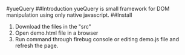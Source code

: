 #yueQuery
##Introduction
yueQuery is small framework for DOM manipulation using only native javascript.
##Install
1. Download the files in the "src"
2. Open demo.html file in a browser
3. Run command through firebug console or editing demo.js file and refresh the page.
